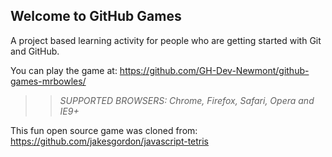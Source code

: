 ## Welcome to GitHub Games

A project based learning activity for people who are getting started with Git and GitHub.

You can play the game at: https://github.com/GH-Dev-Newmont/github-games-mrbowles/

>> _*SUPPORTED BROWSERS*: Chrome, Firefox, Safari, Opera and IE9+_

This fun open source game was cloned from: https://github.com/jakesgordon/javascript-tetris
